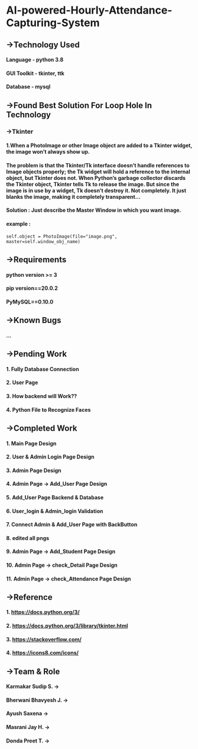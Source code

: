 # AI-powered-Hourly-Attendance-Capturing-System

## **->Technology Used**

#### Language - python 3.8
#### GUI Toolkit - tkinter, ttk
#### Database - mysql

## **->Found Best Solution For Loop Hole In Technology**
### **->Tkinter**
#### 1.When a PhotoImage or other Image object are added to a Tkinter widget, the image won’t always show up.
#### The problem is that the Tkinter/Tk interface doesn’t handle references to Image objects properly; the Tk widget will hold a reference to the internal object, but Tkinter does not. When Python’s garbage collector discards the Tkinter object, Tkinter tells Tk to release the image. But since the image is in use by a widget, Tk doesn’t destroy it. Not completely. It just blanks the image, making it completely transparent…    
#### Solution : Just describe the Master Window in which you want image.
#### example :  
`self.object = PhotoImage(file="image.png", master=self.window_obj_name)`
## **->Requirements**

#### python version >= 3
#### pip version==20.0.2
#### PyMySQL==0.10.0


## **->Known Bugs**

#### ...

## **->Pending Work**

#### 1. Fully  Database Connection
#### 2. User Page  
#### 3. How backend will Work??
#### 4. Python File to Recognize Faces

## **->Completed Work**

#### 1. Main Page Design
#### 2. User & Admin Login Page Design
#### 3. Admin Page Design
#### 4. Admin Page -> Add_User Page Design
#### 5. Add_User Page Backend & Database
#### 6. User_login & Admin_login Validation 
#### 7. Connect Admin & Add_User Page with BackButton
#### 8. edited all pngs
#### 9. Admin Page -> Add_Student Page Design
#### 10. Admin Page -> check_Detail Page Design
#### 11. Admin Page -> check_Attendance Page Design

## **->Reference**

#### 1. https://docs.python.org/3/
#### 2. https://docs.python.org/3/library/tkinter.html
#### 3. https://stackoverflow.com/
#### 4. https://icons8.com/icons/

## **->Team & Role**

#### Karmakar Sudip S. ->
#### Bherwani Bhavyesh J. ->
#### Ayush Saxena ->  
#### Masrani Jay H. ->  
#### Donda Preet T. ->
